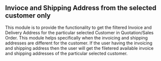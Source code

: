 Invioce and Shipping Address from the selected customer only
------------------------------------------------------------

This module is to provide the functionality to get the filtered Invoice and Delivery Address for the particular selected Customer in Quotation/Sales Order.
This module helps specifically when the invoicing and shipping addresses are different for the customer.
If the user having the invoicing and shipping address then the user will get the filetered available invoice and shipping addresses of the particular selected customer.

